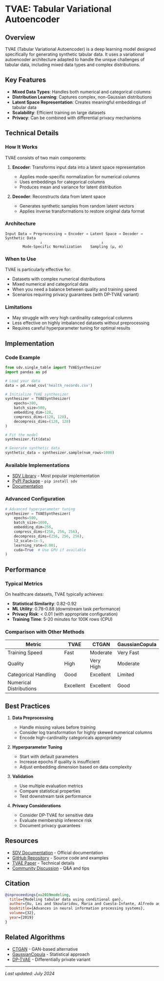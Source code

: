 # TVAE: Tabular Variational Autoencoder

## Overview

TVAE (Tabular Variational Autoencoder) is a deep learning model designed specifically for generating synthetic tabular data. It uses a variational autoencoder architecture adapted to handle the unique challenges of tabular data, including mixed data types and complex distributions.

## Key Features

- **Mixed Data Types**: Handles both numerical and categorical columns
- **Distribution Learning**: Captures complex, non-Gaussian distributions
- **Latent Space Representation**: Creates meaningful embeddings of tabular data
- **Scalability**: Efficient training on large datasets
- **Privacy**: Can be combined with differential privacy mechanisms

## Technical Details

### How It Works

TVAE consists of two main components:

1. **Encoder**: Transforms input data into a latent space representation
   - Applies mode-specific normalization for numerical columns
   - Uses embeddings for categorical columns
   - Produces mean and variance for latent distribution

2. **Decoder**: Reconstructs data from latent space
   - Generates synthetic samples from random latent vectors
   - Applies inverse transformations to restore original data format

### Architecture

```
Input Data → Preprocessing → Encoder → Latent Space → Decoder → Synthetic Data
                ↓                           ↓
        Mode-Specific Normalization    Sampling (μ, σ)
```

### When to Use

TVAE is particularly effective for:
- Datasets with complex numerical distributions
- Mixed numerical and categorical data
- When you need a balance between quality and training speed
- Scenarios requiring privacy guarantees (with DP-TVAE variant)

### Limitations

- May struggle with very high cardinality categorical columns
- Less effective on highly imbalanced datasets without preprocessing
- Requires careful hyperparameter tuning for optimal results

## Implementation

### Code Example

```python
from sdv.single_table import TVAESynthesizer
import pandas as pd

# Load your data
data = pd.read_csv('health_records.csv')

# Initialize TVAE synthesizer
synthesizer = TVAESynthesizer(
    epochs=300,
    batch_size=500,
    embedding_dim=128,
    compress_dims=(128, 128),
    decompress_dims=(128, 128)
)

# Fit the model
synthesizer.fit(data)

# Generate synthetic data
synthetic_data = synthesizer.sample(num_rows=1000)
```

### Available Implementations

- [SDV Library](https://github.com/sdv-dev/SDV) - Most popular implementation
- [PyPI Package](https://pypi.org/project/sdv/) - `pip install sdv`
- [Documentation](https://docs.sdv.dev/sdv/single-table-data/modeling/synthesizers/tvaesynthesizer)

### Advanced Configuration

```python
# Advanced hyperparameter tuning
synthesizer = TVAESynthesizer(
    epochs=500,
    batch_size=1000,
    embedding_dim=256,
    compress_dims=(256, 256, 256),
    decompress_dims=(256, 256, 256),
    l2_scale=1e-5,
    learning_rate=0.001,
    cuda=True  # Use GPU if available
)
```

## Performance

### Typical Metrics

On healthcare datasets, TVAE typically achieves:
- **Statistical Similarity**: 0.82-0.92
- **ML Utility**: 0.78-0.88 (downstream task performance)
- **Privacy Risk**: < 0.01 (with appropriate configuration)
- **Training Time**: 5-20 minutes for 100K rows (CPU)

### Comparison with Other Methods

| Metric | TVAE | CTGAN | GaussianCopula |
|--------|------|-------|----------------|
| Training Speed | Fast | Moderate | Very Fast |
| Quality | High | Very High | Moderate |
| Categorical Handling | Good | Excellent | Limited |
| Numerical Distributions | Excellent | Excellent | Good |

## Best Practices

1. **Data Preprocessing**
   - Handle missing values before training
   - Consider log transformation for highly skewed numerical columns
   - Encode high-cardinality categoricals appropriately

2. **Hyperparameter Tuning**
   - Start with default parameters
   - Increase epochs if quality is insufficient
   - Adjust embedding dimension based on data complexity

3. **Validation**
   - Use multiple evaluation metrics
   - Compare statistical properties
   - Test downstream task performance

4. **Privacy Considerations**
   - Consider DP-TVAE for sensitive data
   - Evaluate membership inference risk
   - Document privacy guarantees

## Resources

- [SDV Documentation](https://docs.sdv.dev/) - Official documentation
- [GitHub Repository](https://github.com/sdv-dev/SDV) - Source code and examples
- [TVAE Paper](https://arxiv.org/abs/1907.00503) - Technical details
- [Community Discussion](https://github.com/sdv-dev/SDV/discussions) - Q&A and tips

## Citation

```bibtex
@inproceedings{xu2019modeling,
  title={Modeling tabular data using conditional gan},
  author={Xu, Lei and Skoularidou, Maria and Cuesta-Infante, Alfredo and Veeramachaneni, Kalyan},
  booktitle={Advances in neural information processing systems},
  volume={32},
  year={2019}
}
```

## Related Algorithms

- [CTGAN](/technical/algorithms/ctgan/) - GAN-based alternative
- [GaussianCopula](/technical/algorithms/gaussian-copula/) - Statistical approach
- [DP-TVAE](/technical/algorithms/dp-tvae/) - Differentially private variant

---
*Last updated: July 2024*